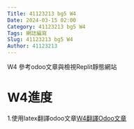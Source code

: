 ```yaml
---
Title: 41123213 bg5 W4
Date: 2024-03-15 02:00
Category: 41123213 bg5 W4
Tags: 網誌編寫
Slug: 41123213 bg5 W4
Author: 41123213
---
```


W4 參考odoo文章與檢視Replit靜態網站

<!-- PELICAN_END_SUMMARY -->

# W4進度

1.使用latex翻譯odoo文章[W4翻譯Odoo文章](https://github.com/Njniaaaa/cd2024/files/14942750/Ch5.pdf)<br>